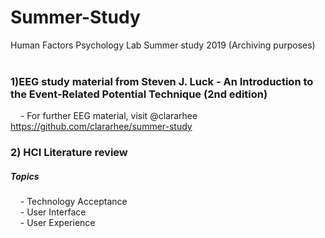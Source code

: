 # Summer-Study
Human Factors Psychology Lab Summer study 2019 (Archiving purposes) <br> 
<br> 
### 1)EEG study material from Steven J. Luck - An Introduction to the Event-Related Potential Technique (2nd edition) <br> 
&nbsp;&nbsp;&nbsp; - For further EEG material, visit @clararhee https://github.com/clararhee/summer-study  <br>

### 2) HCI Literature review <br> 
##### Topics <br>
&nbsp;&nbsp;&nbsp; - Technology Acceptance <br>
&nbsp;&nbsp;&nbsp; - User Interface <br>
&nbsp;&nbsp;&nbsp; - User Experience <br>
